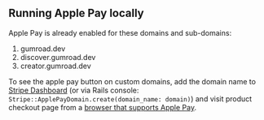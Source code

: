 ## Running Apple Pay locally

Apple Pay is already enabled for these domains and sub-domains:

1. gumroad.dev
2. discover.gumroad.dev
3. creator.gumroad.dev

To see the apple pay button on custom domains, add the domain name to [Stripe Dashboard](https://dashboard.stripe.com/settings/payments/apple_pay) (or via Rails console: `Stripe::ApplePayDomain.create(domain_name: domain)`) and visit product checkout page from a [browser that supports Apple Pay](https://stripe.com/docs/stripe-js/elements/payment-request-button#html-js-testing).

